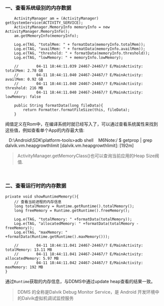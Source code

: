### 一、查看系统级别的内存数据 ###

        ActivityManager am = (ActivityManager) getSystemService(ACTIVITY_SERVICE);
        ActivityManager.MemoryInfo memoryInfo = new ActivityManager.MemoryInfo();
        am.getMemoryInfo(memoryInfo);

        Log.e(TAG, "totalMem: " + formatData(memoryInfo.totalMem));
        Log.e(TAG, "availMem: " + formatData(memoryInfo.availMem));
        Log.e(TAG, "threshold: " + formatData(memoryInfo.threshold));
        Log.e(TAG, "lowMemory: " + memoryInfo.lowMemory);

		//        04-11 18:44:11.039 24467-24467/? E/MainActivity: totalMem: 2.78 GB
		//        04-11 18:44:11.040 24467-24467/? E/MainActivity: availMem: 0.92 GB
		//        04-11 18:44:11.040 24467-24467/? E/MainActivity: threshold: 216 MB
		//        04-11 18:44:11.040 24467-24467/? E/MainActivity: lowMemory: false

		public String formatData(long fileData){
        	return Formatter.formatFileSize(this, fileData);
    	}


阀值定义在Rom中，在编译系统时就已经写入了，可以通过查看系统属性来找到这些值，例如查看单个App的内存最大值:

    D:\Android\SDK\platform-tools>adb shell
    M6Note:/ $ getprop | grep dalvik.vm.heapgrowthlimit
    [dalvik.vm.heapgrowthlimit]: [192m]

> ActivityManager.getMemoryClass()也可以查询当前应用的Heap Size阀值.

<br/>

### 二、查看运行时的内存数据 ###

    private void showRuntimeMemory(){
        // 查看当前进程的内存信息
        long totalMemory = Runtime.getRuntime().totalMemory();
        long freeMemory = Runtime.getRuntime().freeMemory();

        Log.e(TAG, "totalMemory: " +formatData(totalMemory));
        Log.e(TAG, "allocatedMemory: " +formatData(totalMemory - freeMemory));
        Log.e(TAG, "maxMemory: " +formatData(Runtime.getRuntime().maxMemory()));

		//        04-11 18:44:11.041 24467-24467/? E/MainActivity: totalMemory: 13.11 MB
		//        04-11 18:44:11.041 24467-24467/? E/MainActivity: allocatedMemory: 5.97 MB
		//        04-11 18:44:11.042 24467-24467/? E/MainActivity: maxMemory: 192 MB
    }

通过`Runtime`获取的内存信息，与DDMS中通过update heap查看的结果一致。

>DDMS 的全称是Dalvik Debug Monitor Service，是 Android 开发环境中的Dalvik虚拟机调试监控服务
